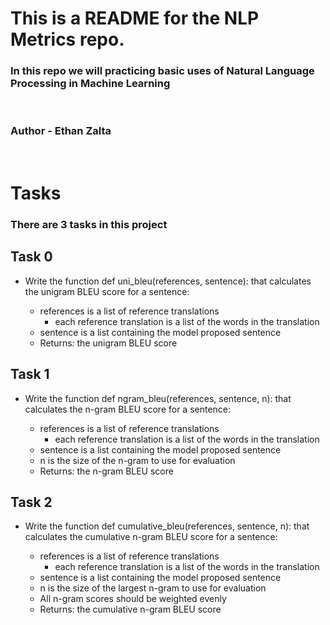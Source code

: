 # This is a README for the NLP Metrics repo.

### In this repo we will practicing basic uses of Natural Language Processing in Machine Learning
<br>

### Author - Ethan Zalta
<br>


# Tasks
### There are 3 tasks in this project

## Task 0
* Write the function def uni_bleu(references, sentence): that calculates the unigram BLEU score for a sentence:

    * references is a list of reference translations
        * each reference translation is a list of the words in the translation
    * sentence is a list containing the model proposed sentence
    * Returns: the unigram BLEU score

## Task 1
* Write the function def ngram_bleu(references, sentence, n): that calculates the n-gram BLEU score for a sentence:

    * references is a list of reference translations
        * each reference translation is a list of the words in the translation
    * sentence is a list containing the model proposed sentence
    * n is the size of the n-gram to use for evaluation
    * Returns: the n-gram BLEU score

## Task 2
* Write the function def cumulative_bleu(references, sentence, n): that calculates the cumulative n-gram BLEU score for a sentence:

    * references is a list of reference translations
        * each reference translation is a list of the words in the translation
    * sentence is a list containing the model proposed sentence
    * n is the size of the largest n-gram to use for evaluation
    * All n-gram scores should be weighted evenly
    * Returns: the cumulative n-gram BLEU score

